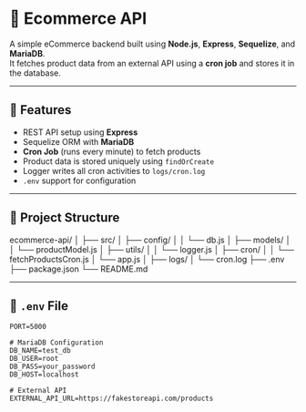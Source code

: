 # 🛒 Ecommerce API

A simple eCommerce backend built using **Node.js**, **Express**, **Sequelize**, and **MariaDB**.  
It fetches product data from an external API using a **cron job** and stores it in the database.

---

## 🚀 Features

- REST API setup using **Express**
- Sequelize ORM with **MariaDB**
- **Cron Job** (runs every minute) to fetch products
- Product data is stored uniquely using `findOrCreate`
- Logger writes all cron activities to `logs/cron.log`
- `.env` support for configuration

---

## 📁 Project Structure

ecommerce-api/ │ ├── src/ │ ├── config/ │ │ └── db.js │ ├── models/ │ │ └── productModel.js │ ├── utils/ │ │ └── logger.js │ ├── cron/ │ │ └── fetchProductsCron.js │ └── app.js │ ├── logs/ │ └── cron.log ├── .env ├── package.json └── README.md



---

## 🔐 `.env` File

```env
PORT=5000

# MariaDB Configuration
DB_NAME=test_db
DB_USER=root
DB_PASS=your_password
DB_HOST=localhost

# External API
EXTERNAL_API_URL=https://fakestoreapi.com/products
